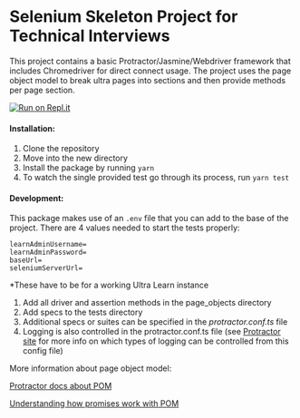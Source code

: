 # Selenium Skeleton Project for Technical Interviews  
  
This project contains a basic Protractor/Jasmine/Webdriver framework that includes Chromedriver for direct connect usage. The project uses the page object model to break ultra pages into sections and then provide methods per page section. 

[![Run on Repl.it](https://repl.it/badge/github/ShannonH/ts-selenium-set-interviews)](https://repl.it/github/ShannonH/ts-selenium-set-interviews)
  
#### Installation:  
1. Clone the repository   
2. Move into the new directory   
3. Install the package by running `yarn`  
4. To watch the single provided test go through its process, run `yarn test`  
  
#### Development:  
This package makes use of an `.env` file that you can add to the base of the
 project. There are 4 values needed to start the tests properly:  
 ```
 learnAdminUsername=  
 learnAdminPassword= 
 baseUrl=
 seleniumServerUrl=
```

 *These have to be for a working Ultra Learn instance  
  
1. Add all driver and assertion methods in the page_objects directory  
2. Add specs to the tests directory  
3. Additional specs or suites can be specified in the _protractor.conf.ts_ file  
4. Logging is also controlled in the protractor.conf.ts file (see [Protractor site](https://github.com/angular/protractor/blob/master/lib/config.ts) for more info on which types of logging can be controlled from this config file)  
  
More information about page object model: 

[Protractor docs about POM](http://www.protractortest.org/#/page-objects)

[Understanding how promises work with POM](https://medium.com/slalom-build/redefining-using-promises-with-the-page-object-model-6dfd49a3594b)
